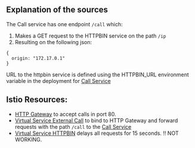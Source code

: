 ## Explanation of the sources

The Call service has one endpoint `/call` which:
1. Makes a GET request to the HTTPBIN service on the path `/ip`
2. Resulting on the following json:

```
{
  origin: "172.17.0.1"
}
```

URL to the httpbin service is defined using the HTTPBIN_URL environment variable in the deployment for [Call Service](./call-service.yaml)

## Istio Resources:

- [HTTP Gateway](./istio-resources/http-gateway.yaml) to accept calls in port 80.
- [Virtual Service External Call](./istio-resources/virtualservice-external-call.yaml) to bind to HTTP Gateway and forward requests with the path `/call` to the [Call Service](./call-service.yaml)
- [Virtual Service HTTPBIN](./istio-resources/virtualservice-httpbin.yaml) delays all requests for 15 seconds. !! NOT WORKING.

